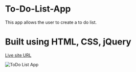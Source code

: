 # To-Do-List-App
This app allows the user to create a to do list.

# Built using HTML, CSS, jQuery


[Live site URL](https://gabcb.github.io/To-Do-List-App/) <br>

![ToDo List App](https://i.imgur.com/kAEFicx.png) <br>